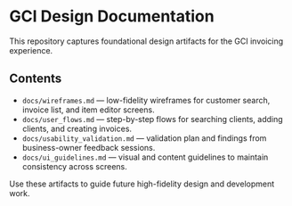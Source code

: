 # GCI Design Documentation

This repository captures foundational design artifacts for the GCI invoicing experience.

## Contents
- `docs/wireframes.md` — low-fidelity wireframes for customer search, invoice list, and item editor screens.
- `docs/user_flows.md` — step-by-step flows for searching clients, adding clients, and creating invoices.
- `docs/usability_validation.md` — validation plan and findings from business-owner feedback sessions.
- `docs/ui_guidelines.md` — visual and content guidelines to maintain consistency across screens.

Use these artifacts to guide future high-fidelity design and development work.
